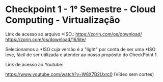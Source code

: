 # Checkpoint 1 - 1° Semestre - Cloud Computing - Virtualização

Link de acesso ao arquivo *ISO.:
https://zorin.com/os/download/
https://zorin.com/os/download/16/lite/

Selecionamos a *ISO cuja versão é a "light" por conta de ser uma *ISO leve, fácil de ser utilizada e atender ao nosso propósito do CheckPoint 1.

Link de acesso ao Youtube:

https://www.youtube.com/watch?v=W8X7B2Uxrc0 (Vídeo sem cortes)
